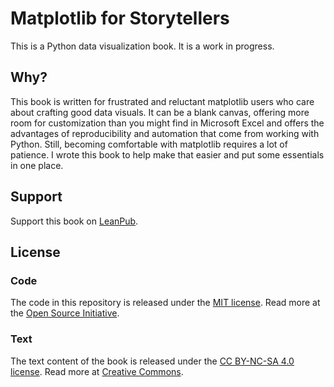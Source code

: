 # Matplotlib for Storytellers
This is a Python data visualization book. It is a work in progress.

## Why?
This book is written for frustrated and reluctant matplotlib users who care about crafting good data visuals. It can be a blank canvas, offering more room for customization than you might find in Microsoft Excel and offers the advantages of reproducibility and automation that come from working with Python. Still, becoming comfortable with matplotlib requires a lot of patience. I wrote this book to help make that easier and put some essentials in one place.

## Support
Support this book on [LeanPub](https://leanpub.com/mplforstorytellers). 

## License

### Code
The code in this repository is released under the [MIT license](LICENSE-code). Read more at the [Open Source Initiative](https://opensource.org/licenses/MIT).

### Text
The text content of the book is released under the [CC BY-NC-SA 4.0 license](LICENSE-text). Read more at [Creative Commons](https://creativecommons.org/licenses/by-nc-sa/4.0/deed.en).
